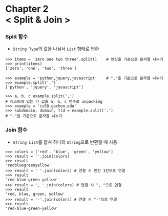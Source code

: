 Chapter 2<br/>
< Split & Join >
=====================


### Split 함수
- `String Type`의 값을 나눠서 `List` 형태로 변환

```
>>> items = 'zero one two three'.split()    # 빈칸을 기준으로 문자열 나누기
>>> print(items)
['zero', 'one', 'two', 'three']

>>> example = 'python,jquery,javascript'    # ","을 기준으로 문자열 나누기
>>> example.split(',')
['python', 'jquery', 'javascript']

>>> a, b, c example.split(',')
# 리스트에 있는 각 값을 a, b, c 변수로 unpacking
>>> example = 'cs50.gachon.edu'
>>> subdomain, domain, tld = example.split('.')
# "."을 기준으로 문자열 나누기
```


### Join 함수
- `String List`를 합쳐 하나의 `String`으로 반환할 때 사용

```
>>> colors = ['red', 'blue', 'green', 'yellow']
>>> result = ''.join(colors)
>>> result
'redbluegreenyellow'
>>> result = ' '.join(colors) # 연결 시 빈칸 1칸으로 연결
>>> result
'red blue green yellow'
>>> result = ', '.join(colors) # 연결 시 ", "으로 연결
>>> result
'red, blue, green, yellow'
>>> result = '-'.join(colors) # 연결 시 "-"으로 연결
>>> result
'red-blue-green-yellow'
```
